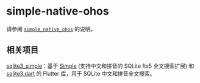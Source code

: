 # simple-native-ohos

请参阅 [`simple_native_ohos`](simple_native_ohos) 的说明。

## 相关项目

[sqlite3_simple](https://github.com/SageMik/sqlite3_simple)：基于 [Simple](https://github.com/wangfenjin/simple) (支持中文和拼音的 SQLite fts5 全文搜索扩展) 和 [sqlite3.dart](https://github.com/simolus3/sqlite3.dart) 的 Flutter 库，用于 SQLite 中文和拼音全文搜索。
